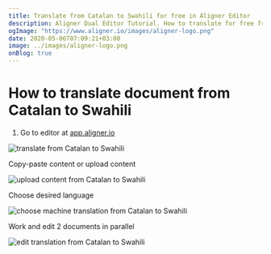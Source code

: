 ```yaml
---
title: Translate from Catalan to Swahili for free in Aligner Editor
description: Aligner Dual Editor Tutorial. How to translate for free from Catalan to Swahili. Aligner is multilingual document management platform. 
ogImage: "https://www.aligner.io/images/aligner-logo.png"
date: 2020-05-06T07:09:21+03:00
image: ../images/aligner-logo.png
onBlog: true
---
```


# How to translate document from Catalan to Swahili

1. Go to editor at [app.aligner.io](https://app.aligner.io "Aligner App web page")

![translate from Catalan to Swahili](../aligner-blank-editor.png "translate from Catalan to Swahili")

Copy-paste content or upload content

![upload content from Catalan to Swahili](../aligner-uploaded-document.png "upload content from Catalan to Swahili")

Choose desired language

![choose machine translation from Catalan to Swahili](../aligner-language-dropdown.png "choose machine translation from Catalan to Swahili")

Work and edit 2 documents in parallel

![edit translation from Catalan to Swahili](../aligner-double-sitded-editor.png "edit translation from Catalan to Swahili")

